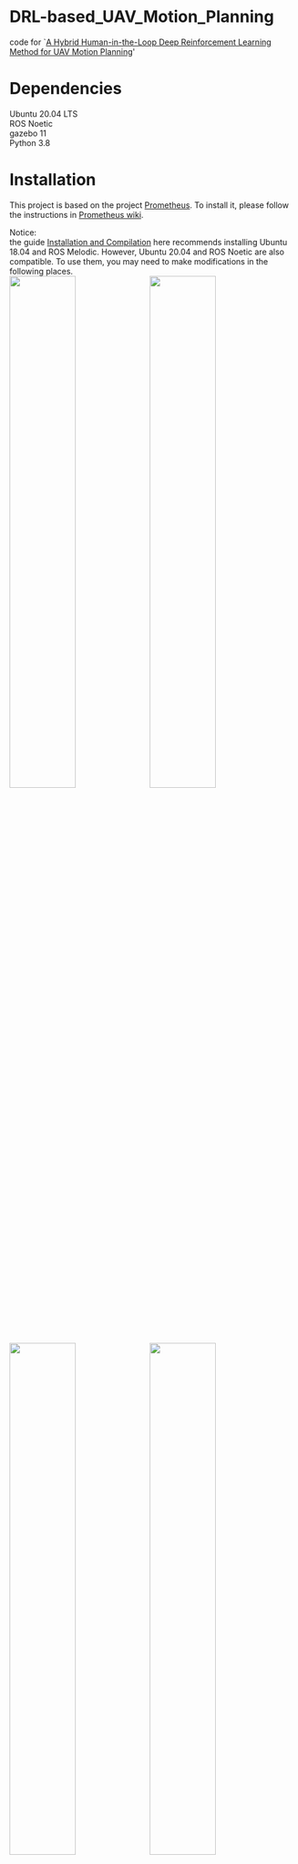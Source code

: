 # DRL-based_UAV_Motion_Planning
code for `[A Hybrid Human-in-the-Loop Deep Reinforcement Learning Method for UAV Motion Planning](https://scholar.google.com.hk/scholar?hl=zh-CN&as_sdt=0,5&q=A+Hybrid+Human-in-the-Loop+Deep+Reinforcement+Learning+Method+for+UAV+Motion+Planning+for+Long+Trajectories+with+Unpredictable+Obstacles&btnG=)'

# Dependencies
Ubuntu 20.04 LTS  
ROS Noetic  
gazebo 11  
Python 3.8

# Installation

This project is based on the project [Prometheus](https://github.com/amov-lab/Prometheus). To install it, please follow the instructions in [Prometheus wiki](https://github.com/amov-lab/Prometheus/wiki).  

Notice:  
the guide [Installation and Compilation](https://github.com/amov-lab/Prometheus/wiki/%E5%AE%89%E8%A3%85%E5%8F%8A%E7%BC%96%E8%AF%91) here recommends installing Ubuntu 18.04 and ROS Melodic. However, Ubuntu 20.04 and ROS Noetic are also compatible. To use them, you may need to make modifications in the following places.  
<img src=https://github.com/RealZST/DRL-based_UAV_Motion_Planning/assets/53246001/ed7125ed-2a6b-4be0-a4e9-9e9fdd234823 width=48% />
<img src=https://github.com/RealZST/DRL-based_UAV_Motion_Planning/assets/53246001/0c74a8f5-64a7-42a9-a809-fc5b4ba6840e width=48% />
<img src=https://github.com/RealZST/DRL-based_UAV_Motion_Planning/assets/53246001/d49fd607-5fb3-4443-a0f2-8541e74f0cfd width=48% />
<img src=https://github.com/RealZST/DRL-based_UAV_Motion_Planning/assets/53246001/1a2397a7-9298-4b0f-a0a2-b0dc93a43872 width=48% />

During the DRL training process, resetting the drone's position at the beginning of each episode can cause issues with the onboard sensors. Modifying the following two places (in `Prometheus/Modules/control/src/px4_sender.cpp`) might be helpful:
<img src=https://github.com/RealZST/DRL-based_UAV_Motion_Planning/assets/53246001/fa587870-8ae3-4135-9847-e95d1679f289 width=48% />
<img src=https://github.com/RealZST/DRL-based_UAV_Motion_Planning/assets/53246001/47c68544-3183-48ca-b9ba-45dd1a1e764a width=38% />

I have made revisions to several files (such as sitl.launch, models, worlds, etc.) in [gazebo_simulator](https://github.com/amov-lab/Prometheus/tree/main/Simulator/gazebo_simulator) to accommodate DRL training. `gazebo_simulator` that I used has been uploaded here for your reference.

# How to run
reference: [Gazebo simulation run test](https://github.com/amov-lab/Prometheus/wiki/%E4%BB%BF%E7%9C%9F%E7%8E%AF%E5%A2%83%E9%85%8D%E7%BD%AE#gazebo%E4%BB%BF%E7%9C%9F%E8%BF%90%E8%A1%8C%E6%B5%8B%E8%AF%95)
* Run the command in the terminal `roslaunch prometheus_gazebo sitl.launch`
* Run train.py
